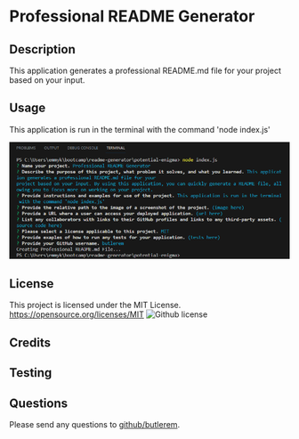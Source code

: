 # Professional README Generator 

## Description
This application generates a professional README.md file for your project based on your input.

## Usage
This application is run in the terminal with the command 'node index.js'

![alt-text](./screenshot.png)



## License
This project is licensed under the MIT License.
https://opensource.org/licenses/MIT
![Github license](https://img.shields.io/badge/license-MIT-blue.svg)

## Credits


## Testing


## Questions
Please send any questions to [github/butlerem](https://github.com/butlerem).
